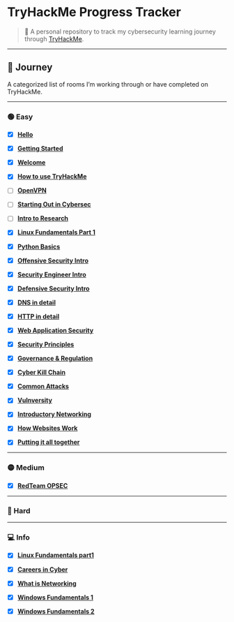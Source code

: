 #  TryHackMe Progress Tracker

> 📍 A personal repository to track my cybersecurity learning journey through [TryHackMe](https://tryhackme.com). 

---

## 🧭 Journey

A categorized list of rooms I’m working through or have completed on TryHackMe.

---

### 🟢 Easy

- [x] **[Hello](https://tryhackme.com/room/hello)**
- [x] **[Getting Started](https://tryhackme.com/room/gettingstarted)**
- [x] **[Welcome](https://tryhackme.com/room/welcome)**
- [x] **[How to use TryHackMe](https://tryhackme.com/room/howtousetryhackme)**
- [ ] **[OpenVPN](https://tryhackme.com/room/openvpn)**
- [ ] **[Starting Out in Cybersec](https://tryhackme.com/room/startingoutincybersec)**
- [ ] **[Intro to Research](https://tryhackme.com/room/introtoresearch)**
- [x] **[Linux Fundamentals Part 1](https://tryhackme.com/room/linuxfundamentalspart1)**
- [x] **[Python Basics](https://tryhackme.com/room/pythonbasics)**
- [x] **[Offensive Security Intro](https://tryhackme.com/room/offensivesecurityintro)**
- [x] **[Security Engineer Intro](https://tryhackme.com/room/securityengineerintro)**
- [x] **[Defensive Security Intro](https://tryhackme.com/room/defensivesecurityintro)**
- [x] **[DNS in detail](https://tryhackme.com/room/dnsindetail)**
- [x] **[HTTP in detail](https://tryhackme.com/room/httpindetail)**
- [x] **[Web Application Security](https://tryhackme.com/room/introwebapplicationsecurity)**
- [x] **[Security Principles](https://tryhackme.com/room/securityprinciples)**
- [x] **[Governance & Regulation](https://tryhackme.com/room/cybergovernanceregulation)**
- [x] **[Cyber Kill Chain](https://tryhackme.com/room/cyberkillchainzmt)**
- [x] **[Common Attacks](https://tryhackme.com/room/commonattacks)**
- [x] **[Vulnversity](https://tryhackme.com/room/vulnversity)**
- [x] **[Introductory Networking](https://tryhackme.com/room/introtonetworking)**
- [x] **[How Websites Work](https://tryhackme.com/room/howwebsiteswork)**
- [x] **[Putting it all together](https://tryhackme.com/room/puttingitalltogether)**




---

### 🟡 Medium

- [x] **[RedTeam OPSEC](https://tryhackme.com/room/opsec)**

---

### 🔴 Hard


---

### 💻 Info

- [x] **[Linux Fundamentals part1](https://tryhackme.com/room/linuxfundamentalspart1)**
- [x] **[Careers in Cyber](https://tryhackme.com/room/careersincyber)**
- [x] **[What is Networking](https://tryhackme.com/room/whatisnetworking)**
- [x] **[Windows Fundamentals 1](https://tryhackme.com/room/windowsfundamentals1xbx)**
- [x] **[Windows Fundamentals 2](https://tryhackme.com/room/windowsfundamentals2x0x)**

